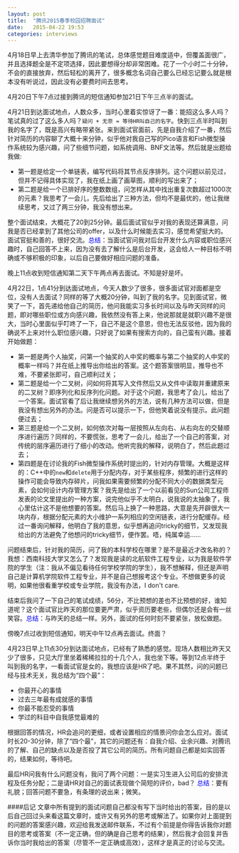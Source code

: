 ```yaml
---
layout: post
title:  "腾讯2015春季校园招聘面试"
date:   2015-04-22 19:53
categories: interviews
---
```


4月18日早上去清华参加了腾讯的笔试，总体感觉题目难度适中，但覆盖面很广，并且选择题全是不定项选择，因此要想得分却非常困难。花了一个小时二十分钟，不会的直接放弃，然后轻松的离开了，很多概念名词自己要么已经忘记要么就是根本没有听说过，因此没有必要费时间去思考。

4月20日下午7点过接到腾讯的短信通知参加21日下午三点半的面试。

4月21日到达面试地点，人数众多，当时心里着实惊讶了一番：能招这么多人吗？笔试真的过了这么多人吗？`疑问 + 无奈 = 等待HR叫自己的名字`。快到三点半时叫到我的名字了，既是高兴有略带紧张。来到面试官面前，先是自我介绍了一番，然后针对简历的内容聊了大概十来分钟，似乎他对我自己写的Pico语言和Fish微型操作系统较为感兴趣，问了些细节问题，如系统调用、BNF文法等。然后就是出题给我做:

- 第一题是给定一个单链表，编写代码将其节点反序排列。这个问题以前见过，但并不记得具体实现了，我在纸上画了画草图，顺利的写出来了；
- 第二题是给一个已排好序的整数数组，问怎样从其中找出重复次数超过1000次的元素？我思考了一会儿，先后给出了三种方法，但均不是最优的，他让我继续思考，又过了两三分钟，我没有想出来。

整个面试结束，大概花了20到25分钟。最后面试官似乎对我的表现还算满意，问我是否已经拿到了其他公司的offer，以及什么时候能去实习，感觉希望挺大的。面试官挺和善的，很好交流。<font color='blue'>总结</font>：当面试官问我对后台开发什么内容或职位感兴趣时，自己回答不上来，因为没有去了解什么是后台开发，这会给人一种目标不明确或不够积极的印象，以后自己要做好相应问题的准备。

晚上11点收到短信通知第二天下午两点再去面试。不知是好是坏。

4月22日，1点41分到达面试地点，今天人数少了很多，很多面试官对面都是空位，没有人去面试？同样的等了大概20分钟，叫到了我的名字。见到面试官，微笑了一下，首先递给他自己的简历，他问我能实习多长时间以及与昨天同样的问题，即对哪些职位或方向感兴趣，我依然没有答上来，他说那就是就职兴趣不是很大，当时心里面似乎叮咚了一下，自己不是这个意思，但也无法反驳他，因为我的确说不上来对什么职位感兴趣，只好说了如果有搜索方向的，自己蛮有兴趣。接着开始做题：

- 第一题是两个人抽奖，问第一个抽奖的人中奖的概率与第二个抽奖的人中奖的概率一样吗？并在纸上推导出你给出的答案。这个题答案很明显，推导也不难，不要紧张即可，自己顺利过关；
- 第二题是给一个二叉树，问如何将其写入文件然后又从文件中读取并重建原来的二叉树？即序列化和反序列化问题。对于这个问题，我思考了会儿，给出了一个答案。面试官看了后让我继续想另外的方法，说有几种方法可以做，但是我没有想出另外的办法。问是否可以提示一下，但他笑着说没有提示。此问题便过去；
- 第三题是给一个二叉树，如何依次对每一层按照从左向右、从右向左的交替顺序进行遍历？同样的，不要慌张，思考了一会儿，给出了一个自己的答案，对传统的层序遍历进行了细小的改动。他听完我的解释，说明白了，然后此题过去；
- 第四题是在讨论我的Fish微型操作系统时提出的，针对内存管理。大概是这样的：C++中的`new`和`delete`用于分配内存，对于某些程序，频繁的进行这样的操作可能会导致内存碎片，问我如果需要频繁的分配不同大小的数据类型元素，会如何设计内存管理方案？我先是给出了一个以前看见的Sun公司工程师发表的论文里提出的一种方案，说完他似乎不太明白，说我说的太抽象了，我心里估计这不是他想要的答案。然后马上换了一种思路，大意是先开辟很大一块内存，根据分配元素的大小维护一系列相应的空闲链表，进行分配缓存。经过一番询问解释，他明白了我的意思，似乎想再追问tricky的细节，又发现我给出的方法避免了他想问的tricky细节，便作罢。唔，纯属幸运……

问题结束后，针对我的简历，问了我的本科学校在哪里？是不是最近才改名称的？我想：西南科技大学又怎么了？发现我是读的北航软件工程专业，以为我是软件学院的学生（注：我从不偏见看待任何学校学院的学生），我不想解释，但还是声明自己是计算机学院软件工程专业，并不是自己想报考这个专业。不想做更多的说明，如果他很看重学校或专业学院，我没有办法，I don't care.

结束后我问了一下自己的笔试成绩，56分，不比预想的差也不比预想的好，谁知道呢？这个面试官比昨天的那位要更严肃，似乎资历要老些，但偶尔还是会有一丝笑容。<font color='blue'>总结</font>：与昨天的总结一样。另外，面试的任何时刻不要紧张，放松做题。

傍晚7点过收到短信通知，明天中午12点再去面试。终面？

4月23日早上11点30分到达面试地点，已经有了熟悉的感觉。现场人数相比昨天又少了很多，只见大厅里坐着稀稀拉拉的十几个人，我也坐下等。等到12点半终于叫到我的名字，一看面试官是女的，我想应该是HR了吧。果不其然，问的问题已经与技术无关，我总结为“四个最”：

- 你最开心的事情
- 过去三年最有成就感的事情
- 你最不能忍受的事情
- 学过的科目中自我感觉最难的

根据回答的情况，HR会追问的更细，或者设置相应的情景问你会怎么应对。面试时长20-30分钟，除了“四个最”，其它的问题还有：自我介绍、业余兴趣、对腾讯的了解、自己的缺点以及是否投了其它公司的简历。所有问题自己都是如实回答的，结果如何，等待吧。

最后HR问我有什么问题没有，我问了两个问题：一是实习生进入公司后的安排流程及任务分配；二是请HR对自己的面试表现做个简短的评价，bad？ <font color='blue'>总结</font>：要有礼貌；回答问题不要急，有条理的说出来；微笑。

####后记
文章中所有提到的面试问题自己都没有写下当时给出的答案，目的是以后自己回过头来看这篇文章时，或许又有另外的思考或解法了。如果你对上面提到的问题的答案感兴趣，欢迎给我发送邮件联系，不过有个前提是你得告诉我你对题目的思考或答案（不一定正确，但的确是自己思考的结果），然后我才会回复并告诉你当时我给出的答案（尽管不一定正确或高效），这样才是真正的讨论与交流。



